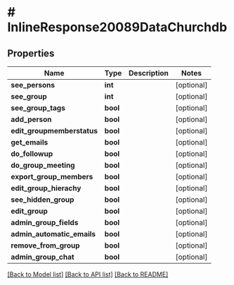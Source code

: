 # # InlineResponse20089DataChurchdb

## Properties

Name | Type | Description | Notes
------------ | ------------- | ------------- | -------------
**see_persons** | **int** |  | [optional]
**see_group** | **int** |  | [optional]
**see_group_tags** | **bool** |  | [optional]
**add_person** | **bool** |  | [optional]
**edit_groupmemberstatus** | **bool** |  | [optional]
**get_emails** | **bool** |  | [optional]
**do_followup** | **bool** |  | [optional]
**do_group_meeting** | **bool** |  | [optional]
**export_group_members** | **bool** |  | [optional]
**edit_group_hierachy** | **bool** |  | [optional]
**see_hidden_group** | **bool** |  | [optional]
**edit_group** | **bool** |  | [optional]
**admin_group_fields** | **bool** |  | [optional]
**admin_automatic_emails** | **bool** |  | [optional]
**remove_from_group** | **bool** |  | [optional]
**admin_group_chat** | **bool** |  | [optional]

[[Back to Model list]](../../README.md#models) [[Back to API list]](../../README.md#endpoints) [[Back to README]](../../README.md)
